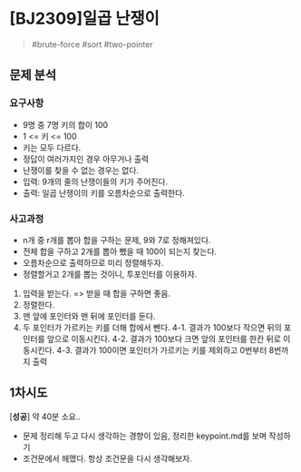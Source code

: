 # [BJ2309]일곱 난쟁이

<!-- 작성완료 후 문제 유형 및 핵심 알고리즘을 해시 태그로 기입 또 다른 문제 풀이 방식이 있을 경우, 구분해서 기입 -->
> #brute-force #sort #two-pointer

## 문제 분석

<!--문제에서 요구하고 제한하는 모든 것들을 정리 자유로운 형태로 기입-->
### 요구사항

- 9명 중 7명 키의 합이 100
- 1 <= 키 <= 100
- 키는 모두 다르다.
- 정답이 여러가지인 경우 아무거나 출력
- 난쟁이를 찾을 수 없는 경우는 없다.
- 입력: 9개의 줄의 난쟁이들의 키가 주어진다.
- 출력: 일곱 난쟁이의 키를 오름차순으로 출력한다.

<!--자유롭게 메모하는 식으로 풀이법에 대한 사고를 정리(중요)-->
### 사고과정

- n개 중 r개를 뽑아 합을 구하는 문제, 9와 7로 정해져있다.
- 전체 합을 구하고 2개를 뽑아 뺐을 때 100이 되는지 찾는다.
- 오름차순으로 출력하므로 미리 정렬해두자.
- 정렬할거고 2개를 뽑는 것이니, 투포인터를 이용하자.

1. 입력을 받는다. => 받을 때 합을 구하면 좋음.
2. 정렬한다.
3. 맨 앞에 포인터와 맨 뒤에 포인터를 둔다.
4. 두 포인터가 가르키는 키를 더해 합에서 뺀다.
    4-1. 결과가 100보다 작으면 뒤의 포인터를 앞으로 이동시킨다.
    4-2. 결과가 100보다 크면 앞의 포인터를 한칸 뒤로 이동시킨다.
    4-3. 결과가 100이면 포인터가 가르키는 키를 제외하고 0번부터 8번까지 출력

<!--문제 풀이 시도에 대한 정보를 기록 성공/실패 여부와 실패시 실패 원인 실패 이유 등 기입-->
## 1차시도

[**성공**] 약 40분 소요..

- 문제 정리해 두고 다시 생각하는 경향이 있음, 정리한 keypoint.md를  보며 작성하기
- 조건문에서 헤맸다. 항상 조건문을 다시 생각해보자.

<!--[성공/실패] <실패 이유>-->

